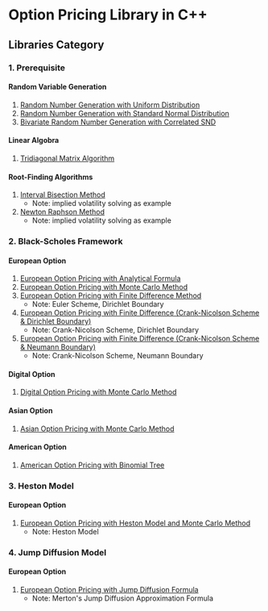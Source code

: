 # Option Pricing Library in C++

## Libraries Category

### 1. Prerequisite
#### Random Variable Generation
1. [Random Number Generation with Uniform Distribution](https://github.com/cycbill/Option-Pricing-Library-in-Cpp/tree/master/random_number_generation)
2. [Random Number Generation with Standard Normal Distribution](https://github.com/cycbill/Option-Pricing-Library-in-Cpp/tree/master/standard_normal_distribution)
3. [Bivariate Random Number Generation with Correlated SND](https://github.com/cycbill/Option-Pricing-Library-in-Cpp/tree/master/bivariate_correlated_stand_norm_dist)

#### Linear Algobra
1. [Tridiagonal Matrix Algorithm](https://github.com/cycbill/Option-Pricing-Library-in-Cpp/tree/master/tridiagonal_matrix_algorithm)

#### Root-Finding Algorithms
1. [Interval Bisection Method](https://github.com/cycbill/Option-Pricing-Library-in-Cpp/tree/master/interval_bisection_method)
    - Note: implied volatility solving as example
2. [Newton Raphson Method](https://github.com/cycbill/Option-Pricing-Library-in-Cpp/tree/master/newton_raphson_method)
    - Note: implied volatility solving as example

### 2. Black-Scholes Framework
#### European Option
1. [European Option Pricing with Analytical Formula](https://github.com/cycbill/Option-Pricing-Library-in-Cpp/tree/master/european_option_black_scholes)
2. [European Option Pricing with Monte Carlo Method](https://github.com/cycbill/Option-Pricing-Library-in-Cpp/tree/master/black_scholes_monte_carlo)
3. [European Option Pricing with Finite Difference Method](https://github.com/cycbill/Option-Pricing-Library-in-Cpp/tree/master/european_option_pde_euler)
    - Note: Euler Scheme, Dirichlet Boundary
4. [European Option Pricing with Finite Difference (Crank-Nicolson Scheme & Dirichlet Boundary)](https://github.com/cycbill/Option-Pricing-Library-in-Cpp/tree/master/european_option_pde_crank_nicolson)
    - Note: Crank-Nicolson Scheme, Dirichlet Boundary
4. [European Option Pricing with Finite Difference (Crank-Nicolson Scheme & Neumann Boundary)](https://github.com/cycbill/Option-Pricing-Library-in-Cpp/tree/master/european_option_pde_crank_nicolson_neumann)
    - Note: Crank-Nicolson Scheme, Neumann Boundary
    
#### Digital Option
1. [Digital Option Pricing with Monte Carlo Method](https://github.com/cycbill/Option-Pricing-Library-in-Cpp/tree/master/digital_option_monte_carlo)

#### Asian Option
1. [Asian Option Pricing with Monte Carlo Method](https://github.com/cycbill/Option-Pricing-Library-in-Cpp/tree/master/asian_option_monte_carlo)

#### American Option
1. [American Option Pricing with Binomial Tree](https://github.com/cycbill/Option-Pricing-Library-in-Cpp/tree/master/american_option_binomial_tree)

### 3. Heston Model
#### European Option
1. [European Option Pricing with Heston Model and Monte Carlo Method](https://github.com/cycbill/Option-Pricing-Library-in-Cpp/tree/master/european_option_heston_pde)
    - Note: Heston Model

### 4. Jump Diffusion Model
#### European Option
1. [European Option Pricing with Jump Diffusion Formula](https://github.com/cycbill/Option-Pricing-Library-in-Cpp/tree/master/european_option_jump_diff_formula)
    - Note: Merton's Jump Diffusion Approximation Formula
